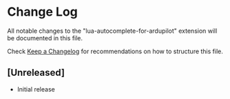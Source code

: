 # Change Log

All notable changes to the "lua-autocomplete-for-ardupilot" extension will be documented in this file.

Check [Keep a Changelog](http://keepachangelog.com/) for recommendations on how to structure this file.

## [Unreleased]

- Initial release